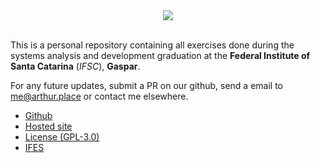 <div align=center>
  <img src="https://www.ifsc.edu.br/image/layout_set_logo?img_id=48632" />
</div>

<br />

This is a personal repository containing all exercises done during the systems
analysis and development graduation at the **Federal Institute of Santa Catarina**
(_IFSC_), **Gaspar**.

For any future updates, submit a PR on our github, send a email to me@arthur.place
or contact me elsewhere.

- [Github](https://github.com/arthurfiorette/ifsc-ads)
- [Hosted site](https://arthurfiorette.github.io/ifsc-ads)
- [License (GPL-3.0)](https://arthurfiorette.github.io/ifsc-ads/LICENSE)
- [IFES](https://www.ifsc.edu.br/web/campus-gaspar)
